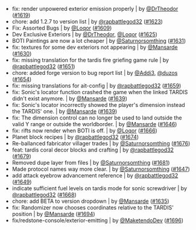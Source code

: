 - fix: render unpowered exterior emission properly | by [@DrTheodor](https://github.com/DrTheodor) ([#1619](https://github.com/amblelabs/ait/pull/1619))
- chore: add 1.2.7 to version list | by [@rapbattlegod32](https://github.com/rapbattlegod32) ([#1623](https://github.com/amblelabs/ait/pull/1623))
- Fix: Assorted Bugs | by [@Loqor](https://github.com/Loqor) ([#1609](https://github.com/amblelabs/ait/pull/1609))
- Dev Exclusive Exteriors | by [@DrTheodor](https://github.com/DrTheodor), [@Loqor](https://github.com/Loqor) ([#1625](https://github.com/amblelabs/ait/pull/1625))
- BOTI Paintings are now a lot cheaper | by [@Saturnorsomthing](https://github.com/Saturnorsomthing) ([#1631](https://github.com/amblelabs/ait/pull/1631))
- fix: textures for some dev exteriors not appearing | by [@Mansarde](https://github.com/Mansarde) ([#1630](https://github.com/amblelabs/ait/pull/1630))
- fix: missing translation for the tardis fire griefing game rule | by [@rapbattlegod32](https://github.com/rapbattlegod32) ([#1651](https://github.com/amblelabs/ait/pull/1651))
- chore: added forge version to bug report list | by [@Addi3](https://github.com/Addi3), [@duzos](https://github.com/duzos) ([#1654](https://github.com/amblelabs/ait/pull/1654))
- fix: missing translations for ait-config | by [@rapbattlegod32](https://github.com/rapbattlegod32) ([#1659](https://github.com/amblelabs/ait/pull/1659))
- fix: Sonic's locator function crashed the game when the linked TARDIS didn't exist anymore. | by [@Mansarde](https://github.com/Mansarde) ([#1639](https://github.com/amblelabs/ait/pull/1639))
- fix: Sonic's locator incorrectly showed the player's dimension instead the TARDIS' one. | by [@Mansarde](https://github.com/Mansarde) ([#1639](https://github.com/amblelabs/ait/pull/1639))
- fix: The dimension control can no longer be used to land outside the valid Y range or outside the worldborder. | by [@Mansarde](https://github.com/Mansarde) ([#1646](https://github.com/amblelabs/ait/pull/1646))
- fix: rifts now render when BOTI is off. | by [@Loqor](https://github.com/Loqor) ([#1666](https://github.com/amblelabs/ait/pull/1666))
- Planet block recipes | by [@rapbattlegod32](https://github.com/rapbattlegod32) ([#1674](https://github.com/amblelabs/ait/pull/1674))
- Re-ballanced fabricator villager trades | by [@Saturnorsomthing](https://github.com/Saturnorsomthing) ([#1676](https://github.com/amblelabs/ait/pull/1676))
- feat: tardis coral decor blocks and crafting | by [@rapbattlegod32](https://github.com/rapbattlegod32) ([#1679](https://github.com/amblelabs/ait/pull/1679))
- Removed dupe layer from files | by [@Saturnorsomthing](https://github.com/Saturnorsomthing) ([#1681](https://github.com/amblelabs/ait/pull/1681))
- Made protocol names way more clear. | by [@Saturnorsomthing](https://github.com/Saturnorsomthing) ([#1647](https://github.com/amblelabs/ait/pull/1647))
- add attack eyebrow advancement reference | by [@rapbattlegod32](https://github.com/rapbattlegod32) ([#1649](https://github.com/amblelabs/ait/pull/1649))
- indicate sufficient fuel levels on tardis mode for sonic screwdriver | by [@rapbattlegod32](https://github.com/rapbattlegod32) ([#1668](https://github.com/amblelabs/ait/pull/1668))
- chore: add BETA to version dropdown | by [@Mansarde](https://github.com/Mansarde) ([#1635](https://github.com/amblelabs/ait/pull/1635))
- fix: Randomizer now chooses coordinates relative to the TARDIS' position | by [@Mansarde](https://github.com/Mansarde) ([#1694](https://github.com/amblelabs/ait/pull/1694))
- fix/redstone-console/exterior-emitting | by [@MaketendoDev](https://github.com/MaketendoDev) ([#1696](https://github.com/amblelabs/ait/pull/1696))
